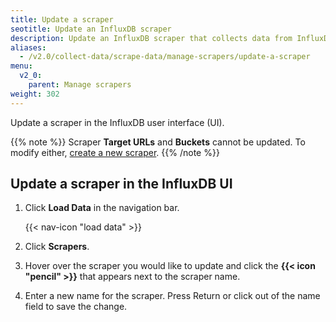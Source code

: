 ```yaml
---
title: Update a scraper
seotitle: Update an InfluxDB scraper
description: Update an InfluxDB scraper that collects data from InfluxDB or a remote endpoint.
aliases:
  - /v2.0/collect-data/scrape-data/manage-scrapers/update-a-scraper
menu:
  v2_0:
    parent: Manage scrapers
weight: 302
---
```


Update a scraper in the InfluxDB user interface (UI).

{{% note %}}
Scraper **Target URLs** and **Buckets** cannot be updated.
To modify either, [create a new scraper](/v2.0/write-data/scrape-data/manage-scrapers/create-a-scraper).
{{% /note %}}

## Update a scraper in the InfluxDB UI
1. Click **Load Data** in the navigation bar.

    {{< nav-icon "load data" >}}

2. Click **Scrapers**.
3. Hover over the scraper you would like to update and click the **{{< icon "pencil" >}}**
   that appears next to the scraper name.
4. Enter a new name for the scraper. Press Return or click out of the name field to save the change.

